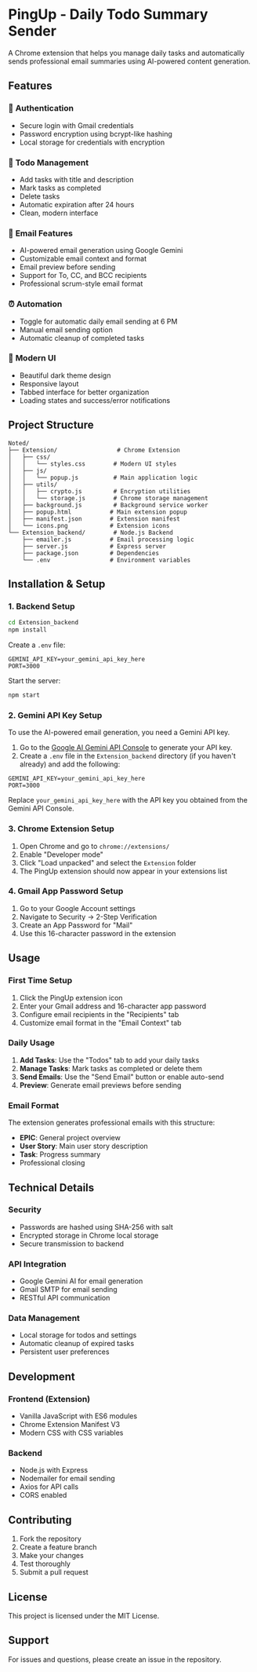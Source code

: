 # PingUp - Daily Todo Summary Sender

A Chrome extension that helps you manage daily tasks and automatically sends professional email summaries using AI-powered content generation.

## Features

### 🔐 **Authentication**
- Secure login with Gmail credentials
- Password encryption using bcrypt-like hashing
- Local storage for credentials with encryption

### 📝 **Todo Management**
- Add tasks with title and description
- Mark tasks as completed
- Delete tasks
- Automatic expiration after 24 hours
- Clean, modern interface

### 📧 **Email Features**
- AI-powered email generation using Google Gemini
- Customizable email context and format
- Email preview before sending
- Support for To, CC, and BCC recipients
- Professional scrum-style email format

### ⏰ **Automation**
- Toggle for automatic daily email sending at 6 PM
- Manual email sending option
- Automatic cleanup of completed tasks

### 🎨 **Modern UI**
- Beautiful dark theme design
- Responsive layout
- Tabbed interface for better organization
- Loading states and success/error notifications

## Project Structure

```
Noted/
├── Extension/                 # Chrome Extension
│   ├── css/
│   │   └── styles.css        # Modern UI styles
│   ├── js/
│   │   └── popup.js          # Main application logic
│   ├── utils/
│   │   ├── crypto.js         # Encryption utilities
│   │   └── storage.js        # Chrome storage management
│   ├── background.js         # Background service worker
│   ├── popup.html           # Main extension popup
│   ├── manifest.json        # Extension manifest
│   └── icons.png            # Extension icons
└── Extension_backend/        # Node.js Backend
    ├── emailer.js           # Email processing logic
    ├── server.js            # Express server
    ├── package.json         # Dependencies
    └── .env                 # Environment variables
```

## Installation & Setup

### 1. Backend Setup

```bash
cd Extension_backend
npm install
```

Create a `.env` file:
```env
GEMINI_API_KEY=your_gemini_api_key_here
PORT=3000
```

Start the server:
```bash
npm start
```

### 2. Gemini API Key Setup

To use the AI-powered email generation, you need a Gemini API key.

1. Go to the [Google AI Gemini API Console](https://aistudio.google.com/app/apikey) to generate your API key.
2. Create a `.env` file in the `Extension_backend` directory (if you haven't already) and add the following:

```env
GEMINI_API_KEY=your_gemini_api_key_here
PORT=3000
```

Replace `your_gemini_api_key_here` with the API key you obtained from the Gemini API Console.

### 3. Chrome Extension Setup

1. Open Chrome and go to `chrome://extensions/`
2. Enable "Developer mode"
3. Click "Load unpacked" and select the `Extension` folder
4. The PingUp extension should now appear in your extensions list

### 4. Gmail App Password Setup

1. Go to your Google Account settings
2. Navigate to Security → 2-Step Verification
3. Create an App Password for "Mail"
4. Use this 16-character password in the extension

## Usage

### First Time Setup
1. Click the PingUp extension icon
2. Enter your Gmail address and 16-character app password
3. Configure email recipients in the "Recipients" tab
4. Customize email format in the "Email Context" tab

### Daily Usage
1. **Add Tasks**: Use the "Todos" tab to add your daily tasks
2. **Manage Tasks**: Mark tasks as completed or delete them
3. **Send Emails**: Use the "Send Email" button or enable auto-send
4. **Preview**: Generate email previews before sending

### Email Format
The extension generates professional emails with this structure:
- **EPIC**: General project overview
- **User Story**: Main user story description
- **Task**: Progress summary
- Professional closing

## Technical Details

### Security
- Passwords are hashed using SHA-256 with salt
- Encrypted storage in Chrome local storage
- Secure transmission to backend

### API Integration
- Google Gemini AI for email generation
- Gmail SMTP for email sending
- RESTful API communication

### Data Management
- Local storage for todos and settings
- Automatic cleanup of expired tasks
- Persistent user preferences

## Development

### Frontend (Extension)
- Vanilla JavaScript with ES6 modules
- Chrome Extension Manifest V3
- Modern CSS with CSS variables

### Backend
- Node.js with Express
- Nodemailer for email sending
- Axios for API calls
- CORS enabled

## Contributing

1. Fork the repository
2. Create a feature branch
3. Make your changes
4. Test thoroughly
5. Submit a pull request

## License

This project is licensed under the MIT License.

## Support

For issues and questions, please create an issue in the repository. 